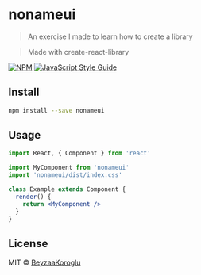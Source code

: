 # nonameui

> An exercise I made to learn how to create a library

> Made with create-react-library

[![NPM](https://img.shields.io/npm/v/nonameui.svg)](https://www.npmjs.com/package/nonameui) [![JavaScript Style Guide](https://img.shields.io/badge/code_style-standard-brightgreen.svg)](https://standardjs.com)

## Install

```bash
npm install --save nonameui
```

## Usage

```jsx
import React, { Component } from 'react'

import MyComponent from 'nonameui'
import 'nonameui/dist/index.css'

class Example extends Component {
  render() {
    return <MyComponent />
  }
}
```

## License

MIT © [BeyzaaKoroglu](https://github.com/BeyzaaKoroglu)
